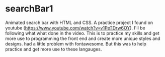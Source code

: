 # searchBar1
Animated search bar with HTML and CSS.
A practice project I found on youtube (https://www.youtube.com/watch?v=v1PeTDrw6OY). I'll be following what what done in the video. This is to practice my skills and get more use to programming the front end and create more unique styles and designs. 
had a little problem with fontawesome. But this was to help practice and get more use to these langauges. 
